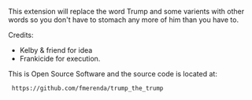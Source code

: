 This extension will replace the word Trump and some varients with other words 
so you don't have to stomach any more of him than you have to.

Credits: 
- Kelby & friend for idea
- Frankicide for execution.

This is Open Source Software and the source code is located at:

     https://github.com/fmerenda/trump_the_trump
